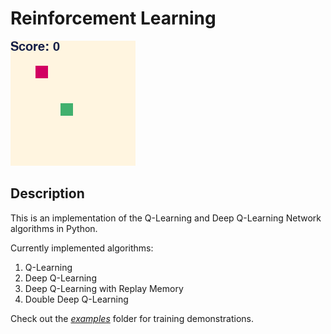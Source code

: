 # Reinforcement Learning

![Alternative text](images/snake-dqn-render.gif)


## Description
This is an implementation of the Q-Learning and Deep Q-Learning Network algorithms in Python.

Сurrently implemented algorithms:       
1. Q-Learning
2. Deep Q-Learning
3. Deep Q-Learning with Replay Memory
4. Double Deep Q-Learning

Check out the *[examples](/examples)* folder for training demonstrations.

